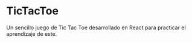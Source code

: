 # TicTacToe
Un sencillo juego de Tic Tac Toe desarrollado en React para practicar el aprendizaje de este.
